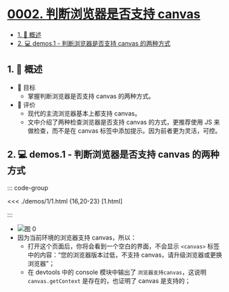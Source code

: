 # [0002. 判断浏览器是否支持 canvas](https://github.com/Tdahuyou/TNotes.canvas/tree/main/notes/0002.%20%E5%88%A4%E6%96%AD%E6%B5%8F%E8%A7%88%E5%99%A8%E6%98%AF%E5%90%A6%E6%94%AF%E6%8C%81%20canvas)

<!-- region:toc -->

- [1. 📝 概述](#1--概述)
- [2. 💻 demos.1 - 判断浏览器是否支持 canvas 的两种方式](#2--demos1---判断浏览器是否支持-canvas-的两种方式)

<!-- endregion:toc -->

## 1. 📝 概述

- 🎯 目标
  - 掌握判断浏览器是否支持 canvas 的两种方式。
- 🫧 评价
  - 现代的主流浏览器基本上都支持 canvas。
  - 文中介绍了两种检查浏览器是否支持 canvas 的方式，更推荐使用 JS 来做检查，而不是在 canvas 标签中添加提示。因为前者更为灵活，可控。

## 2. 💻 demos.1 - 判断浏览器是否支持 canvas 的两种方式

::: code-group

<<< ./demos/1/1.html {16,20-23} [1.html]

:::

- ![图 0](https://cdn.jsdelivr.net/gh/Tdahuyou/imgs@main/2025-07-20-12-00-13.png)
- 因为当前环境的浏览器支持 canvas，所以：
  - 打开这个页面后，你将会看到一个空白的界面，不会显示 `<canvas>` 标签中的内容：“您的浏览器版本过低，不支持 canvas，请升级浏览器或更换浏览器”；
  - 在 devtools 中的 console 模块中输出了 `浏览器支持canvas`，这说明 `canvas.getContext` 是存在的，也证明了 canvas 是支持的；
